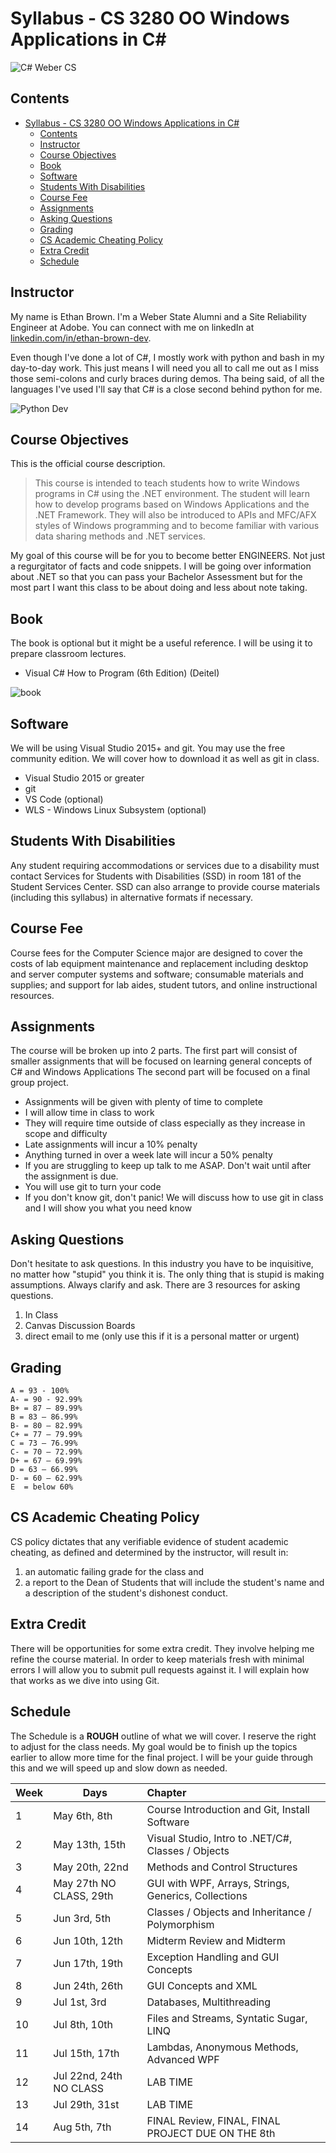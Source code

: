 # Syllabus - CS 3280 OO Windows Applications in C# #

<img align="center" alt="C# Weber CS" src="https://avatars1.githubusercontent.com/u/49282848?s=200&v=4">

## Contents ##

- [Syllabus - CS 3280 OO Windows Applications in C#](#syllabus---cs-3280-oo-windows-applications-in-c)
  - [Contents](#contents)
  - [Instructor](#instructor)
  - [Course Objectives](#course-objectives)
  - [Book](#book)
  - [Software](#software)
  - [Students With Disabilities](#students-with-disabilities)
  - [Course Fee](#course-fee)
  - [Assignments](#assignments)
  - [Asking Questions](#asking-questions)
  - [Grading](#grading)
  - [CS Academic Cheating Policy](#cs-academic-cheating-policy)
  - [Extra Credit](#extra-credit)
  - [Schedule](#schedule)

## Instructor ##

My name is Ethan Brown. I'm a Weber State Alumni and a Site Reliability Engineer at Adobe. You can connect with me on linkedIn at [linkedin.com/in/ethan-brown-dev](https://www.linkedin.com/in/ethan-brown-dev/).

Even though I've done a lot of C#, I mostly work with python and bash in my day-to-day work. This just means I will need you all to call me out as I miss those semi-colons and curly braces during demos. Tha being said, of all the languages I've used I'll say that C# is a close second behind python for me.

![Python Dev](python-java.png "python dev in java")

## Course Objectives ##

This is the official course description.

> This course is intended to teach students how to write Windows programs in C# using the .NET environment. The student will learn how to develop programs based on Windows Applications and the .NET Framework. They will also be introduced to APIs and MFC/AFX styles of Windows programming and to become familiar with various data sharing methods and .NET services.

My goal of this course will be for you to become better ENGINEERS. Not just a regurgitator of
facts and code snippets. I will be going over information about .NET so that you can pass your
Bachelor Assessment but for the most part I want this class to be about doing and less about note
taking.

## Book ##

The book is optional but it might be a useful reference. I will be using it to prepare
classroom lectures.

* Visual C# How to Program (6th Edition) (Deitel)

![book](book.jpg)

## Software ##

We will be using Visual Studio 2015+ and git. You may use the free community edition.
We will cover how to download it as well as git in class.

* Visual Studio 2015 or greater
* git
* VS Code (optional)
* WLS - Windows Linux Subsystem (optional)

## Students With Disabilities ##

Any student requiring accommodations or services due to a disability must contact Services for
Students with Disabilities (SSD) in room 181 of the Student Services Center. SSD can also
arrange to provide course materials (including this syllabus) in alternative formats if necessary.

## Course Fee ##

Course fees for the Computer Science major are designed to cover the costs of lab equipment
maintenance and replacement including desktop and server computer systems and software;
consumable materials and supplies; and support for lab aides, student tutors, and online
instructional resources.

## Assignments ##

The course will be broken up into 2 parts. The first part will consist of smaller
assignments that will be focused on learning general concepts of C# and Windows Applications
The second part will be focused on a final group project.

* Assignments will be given with plenty of time to complete
* I will allow time in class to work
* They will require time outside of class especially as they increase in scope and difficulty
* Late assignments will incur a 10% penalty
* Anything turned in over a week late will incur a 50% penalty
* If you are struggling to keep up talk to me ASAP. Don't wait until after the assignment is due.
* You will use git to turn your code
* If you don't know git, don't panic! We will discuss how to use git in class and I will show you what you need know

## Asking Questions ##

Don't hesitate to ask questions. In this industry you have to be inquisitive, no matter how
"stupid" you think it is. The only thing that is stupid is making assumptions. Always clarify
and ask. There are 3 resources for asking questions.

1. In Class
2. Canvas Discussion Boards
3. direct email to me (only use this if it is a personal matter or urgent)

## Grading ##

    A = 93 - 100%
    A- = 90 - 92.99%
    B+ = 87 – 89.99%
    B = 83 – 86.99%
    B- = 80 – 82.99%
    C+ = 77 – 79.99%
    C = 73 – 76.99%
    C- = 70 – 72.99%
    D+ = 67 – 69.99%
    D = 63 – 66.99%
    D- = 60 – 62.99%
    E  = below 60%

## CS Academic Cheating Policy ##

CS policy dictates that any verifiable evidence of student academic cheating, as defined and determined by the instructor, will result in: 
1) an automatic failing grade for the class and 
2) a report to the Dean of Students that will include the student's name and a description of the student's dishonest conduct.

## Extra Credit ##

There will be opportunities for some extra credit. They involve helping me refine the course material. In order to keep materials fresh with minimal errors I will allow you to submit pull requests against it. I will explain how that works as we dive into using Git.

## Schedule ##

The Schedule is a **ROUGH** outline of what we will cover. I reserve the right to adjust for
the class needs. My goal would be to finish up the topics earlier to allow more time for
the final project. I will be your guide through this and we will speed up and slow down as
needed.

| Week | Days                    | Chapter                                              |
| ---- | ----------------------- | :--------------------------------------------------- |
| 1    | May 6th, 8th            | Course Introduction and Git, Install Software        |
| 2    | May 13th, 15th          | Visual Studio, Intro to .NET/C#, Classes / Objects        |
| 3    | May 20th, 22nd          | Methods and Control Structures                       |
| 4    | May 27th NO CLASS, 29th | GUI with WPF, Arrays, Strings, Generics, Collections |
| 5    | Jun 3rd, 5th            | Classes / Objects and Inheritance / Polymorphism     |
| 6    | Jun 10th, 12th          | Midterm Review and Midterm                           |
| 7    | Jun 17th, 19th          | Exception Handling and GUI Concepts                  |
| 8    | Jun 24th, 26th          | GUI Concepts and XML                                 |
| 9    | Jul 1st, 3rd            | Databases, Multithreading                            |
| 10   | Jul 8th, 10th           | Files and Streams, Syntatic Sugar, LINQ              |
| 11   | Jul 15th, 17th          | Lambdas, Anonymous Methods, Advanced WPF             |
| 12   | Jul 22nd, 24th NO CLASS | LAB TIME                                             |
| 13   | Jul 29th, 31st          | LAB TIME                                             |
| 14   | Aug 5th, 7th            | FINAL Review, FINAL, FINAL PROJECT DUE ON THE 8th    |
